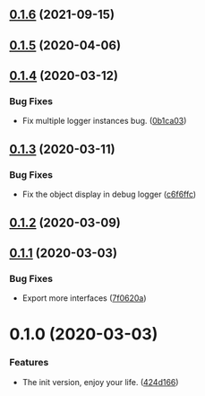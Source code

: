 <a name="0.1.6"></a>
## [0.1.6](https://github.com/sevenryze/logger/compare/0.1.5...0.1.6) (2021-09-15)

<a name="0.1.5"></a>
## [0.1.5](https://github.com/sevenryze/logger/compare/0.1.4...0.1.5) (2020-04-06)

<a name="0.1.4"></a>
## [0.1.4](https://github.com/sevenryze/logger/compare/0.1.3...0.1.4) (2020-03-12)


### Bug Fixes

* Fix multiple logger instances bug. ([0b1ca03](https://github.com/sevenryze/logger/commit/0b1ca03))

<a name="0.1.3"></a>
## [0.1.3](https://github.com/sevenryze/logger/compare/0.1.2...0.1.3) (2020-03-11)


### Bug Fixes

* Fix the object display in debug logger ([c6f6ffc](https://github.com/sevenryze/logger/commit/c6f6ffc))

<a name="0.1.2"></a>
## [0.1.2](https://github.com/sevenryze/logger/compare/0.1.1...0.1.2) (2020-03-09)

<a name="0.1.1"></a>
## [0.1.1](https://github.com/sevenryze/logger/compare/0.1.0...0.1.1) (2020-03-03)


### Bug Fixes

* Export more interfaces ([7f0620a](https://github.com/sevenryze/logger/commit/7f0620a))

<a name="0.1.0"></a>
# 0.1.0 (2020-03-03)


### Features

* The init version, enjoy your life. ([424d166](https://github.com/sevenryze/logger/commit/424d166))

